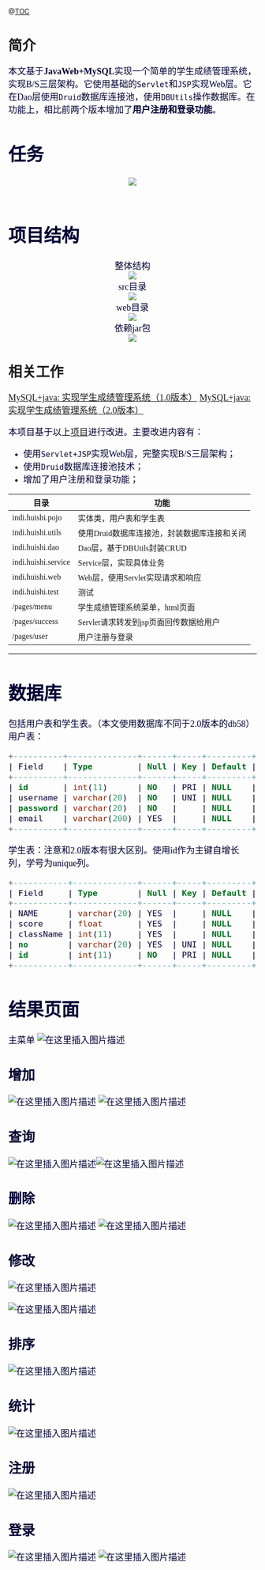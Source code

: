 @[TOC](JavaWeb+MySQL实现学生成绩管理系统) 

# 简介
<font face="楷体" size="+1" color="#000033">本文基于**JavaWeb+MySQL**实现一个简单的学生成绩管理系统，实现B/S三层架构。它使用基础的`Servlet`和`JSP`实现Web层。它在Dao层使用`Druid`数据库连接池，使用`DBUtils`操作数据库。在功能上，相比前两个版本增加了**用户注册和登录功能**。


# 任务
<center><img src="https://img-blog.csdnimg.cn/20200923171232277.png?x-oss-process=image/watermark,type_ZmFuZ3poZW5naGVpdGk,shadow_10,text_aHR0cHM6Ly9ibG9nLmNzZG4ubmV0L3FxXzM2OTM3Njg0,size_16,color_FFFFFF,t_70#pic_center"/></center>
<br/>

# 项目结构
<center><font face="楷体" size="+1" color="#000033">整体结构</font></center>
<center><img src="https://img-blog.csdnimg.cn/20210315193254307.png?x-oss-process=image/watermark,type_ZmFuZ3poZW5naGVpdGk,shadow_10,text_aHR0cHM6Ly9ibG9nLmNzZG4ubmV0L3FxXzM2OTM3Njg0,size_16,color_FFFFFF,t_70"/></center>

<center><font face="楷体" size="+1" color="#000033">src目录</font></center>
<center><img src="https://img-blog.csdnimg.cn/20210315202004790.png?x-oss-process=image/watermark,type_ZmFuZ3poZW5naGVpdGk,shadow_10,text_aHR0cHM6Ly9ibG9nLmNzZG4ubmV0L3FxXzM2OTM3Njg0,size_16,color_FFFFFF,t_70"></center>

<center><font face="楷体" size="+1" color="#000033">web目录</font></center>
<center></font><img src="https://img-blog.csdnimg.cn/20210315202456583.png?x-oss-process=image/watermark,type_ZmFuZ3poZW5naGVpdGk,shadow_10,text_aHR0cHM6Ly9ibG9nLmNzZG4ubmV0L3FxXzM2OTM3Njg0,size_16,color_FFFFFF,t_70"></center>

<center><font face="楷体" size="+1" color="#000033">依赖jar包</font></center>
<center></font><img src="https://img-blog.csdnimg.cn/20210315202702881.png?x-oss-process=image/watermark,type_ZmFuZ3poZW5naGVpdGk,shadow_10,text_aHR0cHM6Ly9ibG9nLmNzZG4ubmV0L3FxXzM2OTM3Njg0,size_16,color_FFFFFF,t_70"></center>


# 相关工作
<font face="楷体" size="+1" color="#000033">[MySQL+java: 实现学生成绩管理系统（1.0版本）](https://blog.csdn.net/qq_36937684/article/details/108757156)
[MySQL+java: 实现学生成绩管理系统（2.0版本）](https://blog.csdn.net/qq_36937684/article/details/112502793)

<font face="楷体" size="+1" color="#000033">本项目基于以上[项目](https://github.com/AsajuHuishi/StudentScoreManagementSystem_JDBC)进行改进。主要改进内容有：
- 使用`Servlet+JSP`实现Web层，完整实现B/S三层架构；
- 使用`Druid`数据库连接池技术；
- 增加了用户注册和登录功能；


目录   | 功能
-------- | -----
indi.huishi.pojo  | 实体类，用户表和学生表
indi.huishi.utils  | 使用Druid数据库连接池，封装数据库连接和关闭
indi.huishi.dao  | Dao层，基于DBUtils封装CRUD
indi.huishi.service | Service层，实现具体业务
indi.huishi.web| Web层，使用Servlet实现请求和响应
indi.huishi.test| 测试
/pages/menu| 学生成绩管理系统菜单，html页面
/pages/success| Servlet请求转发到jsp页面回传数据给用户
/pages/user| 用户注册与登录
<hr/>

# 数据库
<font face="楷体" size="+1" color="#000033">包括用户表和学生表。（本文使用数据库不同于2.0版本的db58）
用户表：
```sql
+----------+--------------+------+-----+---------+----------------+
| Field    | Type         | Null | Key | Default | Extra          |
+----------+--------------+------+-----+---------+----------------+
| id       | int(11)      | NO   | PRI | NULL    | auto_increment |
| username | varchar(20)  | NO   | UNI | NULL    |                |
| password | varchar(20)  | NO   |     | NULL    |                |
| email    | varchar(200) | YES  |     | NULL    |                |
+----------+--------------+------+-----+---------+----------------+
```
<font face="楷体" size="+1" color="#000033">学生表：注意和2.0版本有很大区别。使用id作为主键自增长列，学号为unique列。

```sql
+-----------+-------------+------+-----+---------+----------------+
| Field     | Type        | Null | Key | Default | Extra          |
+-----------+-------------+------+-----+---------+----------------+
| NAME      | varchar(20) | YES  |     | NULL    |                |
| score     | float       | YES  |     | NULL    |                |
| className | int(11)     | YES  |     | NULL    |                |
| no        | varchar(20) | YES  | UNI | NULL    |                |
| id        | int(11)     | NO   | PRI | NULL    | auto_increment |
+-----------+-------------+------+-----+---------+----------------+
```
# 结果页面
<font face="楷体" size="+1" color="#000033">主菜单
![在这里插入图片描述](https://img-blog.csdnimg.cn/2021031521022743.png?x-oss-process=image/watermark,type_ZmFuZ3poZW5naGVpdGk,shadow_10,text_aHR0cHM6Ly9ibG9nLmNzZG4ubmV0L3FxXzM2OTM3Njg0,size_16,color_FFFFFF,t_70#pic_center)
## 增加
![在这里插入图片描述](https://img-blog.csdnimg.cn/20210315210256112.png?x-oss-process=image/watermark,type_ZmFuZ3poZW5naGVpdGk,shadow_10,text_aHR0cHM6Ly9ibG9nLmNzZG4ubmV0L3FxXzM2OTM3Njg0,size_16,color_FFFFFF,t_70)
![在这里插入图片描述](https://img-blog.csdnimg.cn/20210315210256181.png?x-oss-process=image/watermark,type_ZmFuZ3poZW5naGVpdGk,shadow_10,text_aHR0cHM6Ly9ibG9nLmNzZG4ubmV0L3FxXzM2OTM3Njg0,size_16,color_FFFFFF,t_70)
## 查询
![在这里插入图片描述](https://img-blog.csdnimg.cn/20210315210256199.png?x-oss-process=image/watermark,type_ZmFuZ3poZW5naGVpdGk,shadow_10,text_aHR0cHM6Ly9ibG9nLmNzZG4ubmV0L3FxXzM2OTM3Njg0,size_16,color_FFFFFF,t_70)![在这里插入图片描述](https://img-blog.csdnimg.cn/20210315210256164.png?x-oss-process=image/watermark,type_ZmFuZ3poZW5naGVpdGk,shadow_10,text_aHR0cHM6Ly9ibG9nLmNzZG4ubmV0L3FxXzM2OTM3Njg0,size_16,color_FFFFFF,t_70)
## 删除
![在这里插入图片描述](https://img-blog.csdnimg.cn/20210315210256208.png?x-oss-process=image/watermark,type_ZmFuZ3poZW5naGVpdGk,shadow_10,text_aHR0cHM6Ly9ibG9nLmNzZG4ubmV0L3FxXzM2OTM3Njg0,size_16,color_FFFFFF,t_70)
![在这里插入图片描述](https://img-blog.csdnimg.cn/20210315210256180.png?x-oss-process=image/watermark,type_ZmFuZ3poZW5naGVpdGk,shadow_10,text_aHR0cHM6Ly9ibG9nLmNzZG4ubmV0L3FxXzM2OTM3Njg0,size_16,color_FFFFFF,t_70)
## 修改
![在这里插入图片描述](https://img-blog.csdnimg.cn/20210315210256156.png?x-oss-process=image/watermark,type_ZmFuZ3poZW5naGVpdGk,shadow_10,text_aHR0cHM6Ly9ibG9nLmNzZG4ubmV0L3FxXzM2OTM3Njg0,size_16,color_FFFFFF,t_70)

![在这里插入图片描述](https://img-blog.csdnimg.cn/20210315210256115.png?x-oss-process=image/watermark,type_ZmFuZ3poZW5naGVpdGk,shadow_10,text_aHR0cHM6Ly9ibG9nLmNzZG4ubmV0L3FxXzM2OTM3Njg0,size_16,color_FFFFFF,t_70)

## 排序
![在这里插入图片描述](https://img-blog.csdnimg.cn/20210315210256230.png?x-oss-process=image/watermark,type_ZmFuZ3poZW5naGVpdGk,shadow_10,text_aHR0cHM6Ly9ibG9nLmNzZG4ubmV0L3FxXzM2OTM3Njg0,size_16,color_FFFFFF,t_70)
## 统计
![在这里插入图片描述](https://img-blog.csdnimg.cn/20210315210256220.png?x-oss-process=image/watermark,type_ZmFuZ3poZW5naGVpdGk,shadow_10,text_aHR0cHM6Ly9ibG9nLmNzZG4ubmV0L3FxXzM2OTM3Njg0,size_16,color_FFFFFF,t_70)
## 注册
![在这里插入图片描述](https://img-blog.csdnimg.cn/20210315210255540.png?x-oss-process=image/watermark,type_ZmFuZ3poZW5naGVpdGk,shadow_10,text_aHR0cHM6Ly9ibG9nLmNzZG4ubmV0L3FxXzM2OTM3Njg0,size_16,color_FFFFFF,t_70)
## 登录
![在这里插入图片描述](https://img-blog.csdnimg.cn/20210315210255384.png?x-oss-process=image/watermark,type_ZmFuZ3poZW5naGVpdGk,shadow_10,text_aHR0cHM6Ly9ibG9nLmNzZG4ubmV0L3FxXzM2OTM3Njg0,size_16,color_FFFFFF,t_70)
![在这里插入图片描述](https://img-blog.csdnimg.cn/20210315210256158.png?x-oss-process=image/watermark,type_ZmFuZ3poZW5naGVpdGk,shadow_10,text_aHR0cHM6Ly9ibG9nLmNzZG4ubmV0L3FxXzM2OTM3Njg0,size_16,color_FFFFFF,t_70)